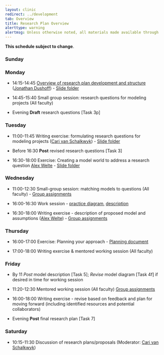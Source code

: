 ```yaml
---
layout: clinic
redirect: ../development
tab: Overview
title: Research Plan Overview
alerttype: warning
alertmsg: Unless otherwise noted, all materials made available through this website and the DAIDD Dropbox are licensed through a <a rel="license" href="http://creativecommons.org/licenses/by/4.0/">CC-BY International License</a>. <a rel="license" href="../license.html">Click here for license details</a>.
---
```


__This schedule subject to change__. 


### Sunday

### Monday

- 14:15-14:45 [Overview of research plan development and structure](planOverview) ([Jonathan Dushoff]({{site.subdomainurl}}/team/dushoff/)) - [Slide folder](https://tinyurl.com/daidd-2019)
- 14:45-15:40 Small group session: research questions for modeling projects (All faculty)

- Evening __Draft__ research questions [Task 3p]

### Tuesday

- 11:00-11:45 Writing exercise: formulating research questions for modeling projects ([Cari van Schalkwyk]({{site.subdomainurl}}/team/vanschalkwyk/)) - [Slide folder](https://tinyurl.com/daidd-2019)

* Before 16:30 __Post__ revised research questions [Task 3]

- 16:30-18:00 Exercise: Creating a model world to address a research question [Alex Welte]({{site.subdomainurl}}/team/welte/) -  [Slide folder](https://tinyurl.com/daidd-2019)

### Wednesday

- 11:00-12:30 Small-group session: matching models to questions (All faculty) - [Group assignments](../participants/groups)

- 16:00-16:30 Work session - [practice diagram](../Materials/practice.Diagram.pdf), [description](../Materials/modelDescription)
- 16:30-18:00 Writing exercise - description of proposed model and assumptions ([Alex Welte]({{site.subdomainurl}}/team/welte/)) -  [Group assignments](../participants/groups)

### Thursday

- 16:00-17:00 Exercise: Planning your approach - [Planning document](https://docs.google.com/document/d/131l0PnkzeURcDt9sC0_5Qk-VAet3w64v3mhCzeY_MoQ/edit?usp=sharing)

- 17:00-18:00 Writing exercise & mentored working session (All faculty)

### Friday

- By 11 _Post_ model description [Task 5]; _Revise_ model diagram [Task 4f] if desired in time for working session

- 11:20-12:30 Mentored working session (All faculty)  [Group assignments](../participants/groups)

- 16:00-18:00 Writing exercise - revise based on feedback and plan for moving forward (including identified resources and potential collaborators)

- Evening __Post__ final research plan [Task 7]

### Saturday

- 10:15-11:30 Discussion of research plans/proposals (Moderator: [Cari van Schalkwyk]({{site.subdomainurl}}/team/vanschalkwyk/))

